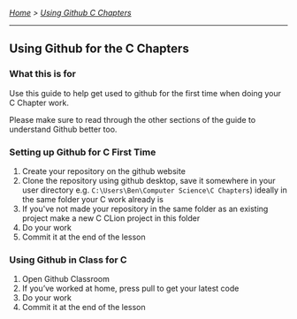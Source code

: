 *[Home](https://github.com/BHASVIC-CompSci/.github/blob/main/profile/README.md) > [Using Github C Chapters](./usingGithubCChapters.md)*

---

## Using Github for the C Chapters

### What this is for
Use this guide to help get used to github for the first time when doing your C Chapter work.

Please make sure to read through the other sections of the guide to understand Github better too.

### Setting up Github for C First Time
1. Create your repository on the github website
1. Clone the repository using github desktop, save it somewhere in your user directory e.g. `C:\Users\Ben\Computer Science\C Chapters`) ideally in the same folder your C work already is
1. If you've not made your repository in the same folder as an existing project make a new C CLion project in this folder
1. Do your work
1. Commit it at the end of the lesson

### Using Github in Class for C
1. Open Github Classroom
1. If you’ve worked at home, press pull to get your latest code
1. Do your work
1. Commit it at the end of the lesson